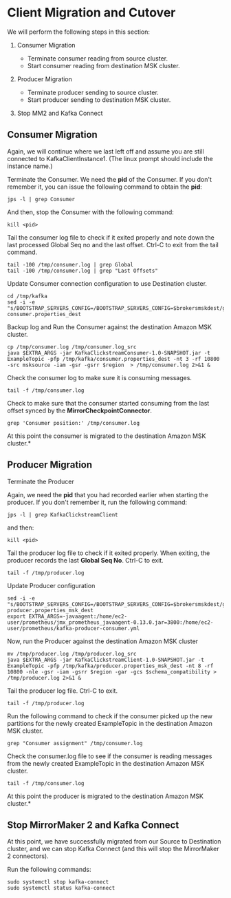 # **Client Migration and Cutover**

We will perform the following steps in this section: 

1. Consumer Migration
    * Terminate consumer reading from source cluster.
    * Start consumer reading from destination MSK cluster.

2. Producer Migration
    * Terminate producer sending to source cluster.
    * Start producer sending to destination MSK cluster.

3. Stop MM2 and Kafka Connect

## **Consumer Migration**

Again, we will continue where we last left off and assume you are still connected to KafkaClientInstance1. (The linux prompt should include the instance name.)

Terminate the Consumer. We need the **pid** of the Consumer. If you don't remember it, you can issue the following command to obtain the **pid**:

```
jps -l | grep Consumer
```

And then, stop the Consumer with the following command:
```
kill <pid>
```
Tail the consumer log file to check if it exited properly and note down the last processed Global Seq no and the last offset. Ctrl-C to exit from the tail command.
```
tail -100 /tmp/consumer.log | grep Global
tail -100 /tmp/consumer.log | grep "Last Offsets"

```
Update Consumer connection configuration to use Destination cluster. 

```
cd /tmp/kafka
sed -i -e "s/BOOTSTRAP_SERVERS_CONFIG=/BOOTSTRAP_SERVERS_CONFIG=$brokersmskdest/g" consumer.properties_dest

```

Backup log and Run the Consumer against the destination Amazon MSK cluster.

``` 
cp /tmp/consumer.log /tmp/consumer.log_src
java $EXTRA_ARGS -jar KafkaClickstreamConsumer-1.0-SNAPSHOT.jar -t ExampleTopic -pfp /tmp/kafka/consumer.properties_dest -nt 3 -rf 10800 -src msksource -iam -gsr -gsrr $region  > /tmp/consumer.log 2>&1 &

```

Check the consumer log to make sure it is consuming messages.

```
tail -f /tmp/consumer.log

```
Check to make sure that the consumer started consuming from the last offset synced by the **MirrorCheckpointConnector**.

```
grep 'Consumer position:' /tmp/consumer.log
```

At this point the consumer is migrated to the destination Amazon MSK cluster.*

## **Producer Migration**

Terminate the Producer

Again, we need the **pid** that you had recorded earlier when starting the producer. If you don't remember it, run the following command:
``` 
jps -l | grep KafkaClickstreamClient

```
and then:

``` 
kill <pid>

```

Tail the producer log file to check if it exited properly. When exiting, the producer records the last **Global Seq No**. Ctrl-C to exit.

``` 
tail -f /tmp/producer.log

```
Update Producer configuration

``` 
sed -i -e "s/BOOTSTRAP_SERVERS_CONFIG=/BOOTSTRAP_SERVERS_CONFIG=$brokersmskdest/g" producer.properties_msk_dest
export EXTRA_ARGS=-javaagent:/home/ec2-user/prometheus/jmx_prometheus_javaagent-0.13.0.jar=3800:/home/ec2-user/prometheus/kafka-producer-consumer.yml

```

Now, run the Producer against the destination Amazon MSK cluster

``` 
mv /tmp/producer.log /tmp/producer.log_src
java $EXTRA_ARGS -jar KafkaClickstreamClient-1.0-SNAPSHOT.jar -t ExampleTopic -pfp /tmp/kafka/producer.properties_msk_dest -nt 8 -rf 10800 -nle -gsr -iam -gsrr $region -gar -gcs $schema_compatibility > /tmp/producer.log 2>&1 &

```

Tail the producer log file. Ctrl-C to exit.

``` 
tail -f /tmp/producer.log

```

Run the following command to check if the consumer picked up the new partitions for the newly created ExampleTopic in the destination Amazon MSK cluster.

``` 
grep "Consumer assignment" /tmp/consumer.log

```
Check the consumer.log file to see if the consumer is reading messages from the newly created ExampleTopic in the destination Amazon MSK cluster.

``` 
tail -f /tmp/consumer.log

```

At this point the producer is migrated to the destination Amazon MSK cluster.*

## **Stop MirrorMaker 2 and Kafka Connect**

At this point, we have successfully migrated from our Source to Destination cluster, and we can stop Kafka Connect (and this will stop the MirrorMaker 2 connectors).

Run the following commands:

``` 
sudo systemctl stop kafka-connect
sudo systemctl status kafka-connect

```